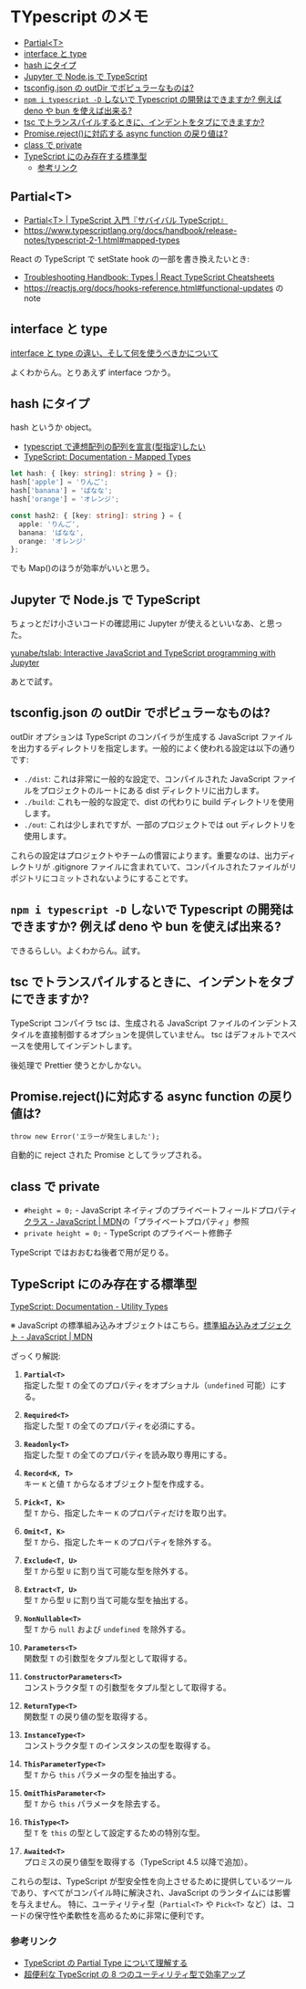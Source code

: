 # TYpescript のメモ

- [Partial\<T\>](#partialt)
- [interface と type](#interface-と-type)
- [hash にタイプ](#hash-にタイプ)
- [Jupyter で Node.js で TypeScript](#jupyter-で-nodejs-で-typescript)
- [tsconfig.json の outDir でポピュラーなものは?](#tsconfigjson-の-outdir-でポピュラーなものは)
- [`npm i typescript -D` しないで Typescript の開発はできますか? 例えば deno や bun を使えば出来る?](#npm-i-typescript--d-しないで-typescript-の開発はできますか-例えば-deno-や-bun-を使えば出来る)
- [tsc でトランスパイルするときに、インデントをタブにできますか?](#tsc-でトランスパイルするときにインデントをタブにできますか)
- [Promise.reject()に対応する async function の戻り値は?](#promiserejectに対応する-async-function-の戻り値は)
- [class で private](#class-で-private)
- [TypeScript にのみ存在する標準型](#typescript-にのみ存在する標準型)
  - [参考リンク](#参考リンク)

## Partial&lt;T&gt;

- [Partial&lt;T&gt; | TypeScript 入門『サバイバル TypeScript』](https://typescriptbook.jp/reference/type-reuse/utility-types/partial)
- <https://www.typescriptlang.org/docs/handbook/release-notes/typescript-2-1.html#mapped-types>

React の TypeScript で setState hook の一部を書き換えたいとき:

- [Troubleshooting Handbook: Types | React TypeScript Cheatsheets](https://react-typescript-cheatsheet.netlify.app/docs/basic/troubleshooting/types/#using-partial-types)
- <https://reactjs.org/docs/hooks-reference.html#functional-updates> の note

## interface と type

[interface と type の違い、そして何を使うべきかについて](https://zenn.dev/luvmini511/articles/6c6f69481c2d17)

よくわからん。とりあえず interface つかう。

## hash にタイプ

hash というか object。

- [typescript で連想配列の配列を宣言(型指定)したい](https://trueman-developer.blogspot.com/2017/04/typescript.html)
- [TypeScript: Documentation - Mapped Types](https://www.typescriptlang.org/docs/handbook/2/mapped-types.html)

```typescript
let hash: { [key: string]: string } = {};
hash['apple'] = 'りんご';
hash['banana'] = 'ばなな';
hash['orange'] = 'オレンジ';

const hash2: { [key: string]: string } = {
  apple: 'りんご',
  banana: 'ばなな',
  orange: 'オレンジ'
};
```

でも Map()のほうが効率がいいと思う。

## Jupyter で Node.js で TypeScript

ちょっとだけ小さいコードの確認用に Jupyter が使えるといいなあ、と思った。

[yunabe/tslab: Interactive JavaScript and TypeScript programming with Jupyter](https://github.com/yunabe/tslab)

あとで試す。

## tsconfig.json の outDir でポピュラーなものは?

outDir オプションは TypeScript のコンパイラが生成する JavaScript ファイルを出力するディレクトリを指定します。一般的によく使われる設定は以下の通りです:

- `./dist`: これは非常に一般的な設定で、コンパイルされた JavaScript ファイルをプロジェクトのルートにある dist ディレクトリに出力します。
- `./build`: これも一般的な設定で、dist の代わりに build ディレクトリを使用します。
- `./out`: これは少しまれですが、一部のプロジェクトでは out ディレクトリを使用します。

これらの設定はプロジェクトやチームの慣習によります。重要なのは、出力ディレクトリが .gitignore ファイルに含まれていて、コンパイルされたファイルがリポジトリにコミットされないようにすることです。

## `npm i typescript -D` しないで Typescript の開発はできますか? 例えば deno や bun を使えば出来る?

できるらしい。よくわからん。試す。

## tsc でトランスパイルするときに、インデントをタブにできますか?

TypeScript コンパイラ tsc は、生成される JavaScript ファイルのインデントスタイルを直接制御するオプションを提供していません。
tsc はデフォルトでスペースを使用してインデントします。

後処理で Prettier 使うとかしかない。

## Promise.reject()に対応する async function の戻り値は?

`throw new Error('エラーが発生しました');`

自動的に reject された Promise としてラップされる。

## class で private

- `#height = 0;` - JavaScript ネイティブのプライベートフィールドプロパティ [クラス - JavaScript | MDN](https://developer.mozilla.org/ja/docs/Web/JavaScript/Reference/Classes)の「プライベートプロパティ」参照
- `private height = 0;` - TypeScript のプライベート修飾子

TypeScript ではおおむね後者で用が足りる。

## TypeScript にのみ存在する標準型

[TypeScript: Documentation - Utility Types](https://www.typescriptlang.org/docs/handbook/utility-types.html)

※ JavaScript の標準組み込みオブジェクトはこちら。[標準組み込みオブジェクト - JavaScript | MDN](https://developer.mozilla.org/ja/docs/Web/JavaScript/Reference/Global_Objects)

ざっくり解説:

1. **`Partial<T>`**  
   指定した型 `T` の全てのプロパティをオプショナル（`undefined` 可能）にする。

2. **`Required<T>`**  
   指定した型 `T` の全てのプロパティを必須にする。

3. **`Readonly<T>`**  
   指定した型 `T` の全てのプロパティを読み取り専用にする。

4. **`Record<K, T>`**  
   キー `K` と値 `T` からなるオブジェクト型を作成する。

5. **`Pick<T, K>`**  
   型 `T` から、指定したキー `K` のプロパティだけを取り出す。

6. **`Omit<T, K>`**  
   型 `T` から、指定したキー `K` のプロパティを除外する。

7. **`Exclude<T, U>`**  
   型 `T` から型 `U` に割り当て可能な型を除外する。

8. **`Extract<T, U>`**  
   型 `T` から型 `U` に割り当て可能な型を抽出する。

9. **`NonNullable<T>`**  
   型 `T` から `null` および `undefined` を除外する。

10. **`Parameters<T>`**  
    関数型 `T` の引数型をタプル型として取得する。

11. **`ConstructorParameters<T>`**  
    コンストラクタ型 `T` の引数型をタプル型として取得する。

12. **`ReturnType<T>`**  
    関数型 `T` の戻り値の型を取得する。

13. **`InstanceType<T>`**  
    コンストラクタ型 `T` のインスタンスの型を取得する。

14. **`ThisParameterType<T>`**  
    型 `T` から `this` パラメータの型を抽出する。

15. **`OmitThisParameter<T>`**  
    型 `T` から `this` パラメータを除去する。

16. **`ThisType<T>`**  
    型 `T` を `this` の型として設定するための特別な型。

17. **`Awaited<T>`**  
    プロミスの戻り値型を取得する（TypeScript 4.5 以降で追加）。

これらの型は、TypeScript が型安全性を向上させるために提供しているツールであり、すべてがコンパイル時に解決され、JavaScript のランタイムには影響を与えません。
特に、ユーティリティ型（`Partial<T>` や `Pick<T>` など）は、コードの保守性や柔軟性を高めるために非常に便利です。

### 参考リンク

- [TypeScript の Partial Type について理解する](https://zenn.dev/tommykw/articles/d7ce0b4efdabc4)
- [超便利な TypeScript の 8 つのユーティリティ型で効率アップ](https://gizanbeak.com/post/ts-utility-types)
